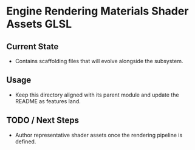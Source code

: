 # Engine Rendering Materials Shader Assets GLSL

## Current State

- Contains scaffolding files that will evolve alongside the subsystem.

## Usage

- Keep this directory aligned with its parent module and update the README as features land.

## TODO / Next Steps

- Author representative shader assets once the rendering pipeline is defined.
